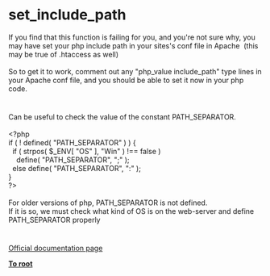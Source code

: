 # set_include_path




<div class="phpcode"><span class="html">
If you find that this function is failing for you, and you&apos;re not sure why, you may have set your php include path in your sites&apos;s conf file in Apache&#xA0; (this may be true of .htaccess as well)<br><br>So to get it to work, comment out any &quot;php_value include_path&quot; type lines in your Apache conf file, and you should be able to set it now in your php code.</span>
</div>
  

#


<div class="phpcode"><span class="html">
Can be useful to check the value of the constant PATH_SEPARATOR.
<br>
<br><span class="default">&lt;?php
<br></span><span class="keyword">if ( ! </span><span class="default">defined</span><span class="keyword">( </span><span class="string">&quot;PATH_SEPARATOR&quot; </span><span class="keyword">) ) {
<br>&#xA0; if ( </span><span class="default">strpos</span><span class="keyword">( </span><span class="default">$_ENV</span><span class="keyword">[ </span><span class="string">&quot;OS&quot; </span><span class="keyword">], </span><span class="string">&quot;Win&quot; </span><span class="keyword">) !== </span><span class="default">false </span><span class="keyword">)
<br>&#xA0; &#xA0; </span><span class="default">define</span><span class="keyword">( </span><span class="string">&quot;PATH_SEPARATOR&quot;</span><span class="keyword">, </span><span class="string">&quot;;&quot; </span><span class="keyword">);
<br>&#xA0; else </span><span class="default">define</span><span class="keyword">( </span><span class="string">&quot;PATH_SEPARATOR&quot;</span><span class="keyword">, </span><span class="string">&quot;:&quot; </span><span class="keyword">);
<br>}
<br></span><span class="default">?&gt;
<br></span>
<br>For older versions of php, PATH_SEPARATOR is not defined.
<br>If it is so, we must check what kind of OS is on the web-server and define PATH_SEPARATOR properly</span>
</div>
  

#

[Official documentation page](https://www.php.net/manual/en/function.set-include-path.php)

**[To root](/)**